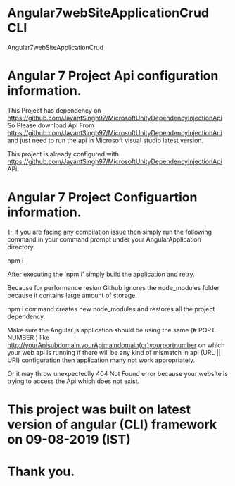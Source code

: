 # Angular7webSiteApplicationCrud  CLI
 Angular7webSiteApplicationCrud
 
# Angular 7 Project Api configuration information.

This Project has dependency on https://github.com/JayantSingh97/MicrosoftUnityDependencyInjectionApi So Please download Api From https://github.com/JayantSingh97/MicrosoftUnityDependencyInjectionApi and just need to run the api in Microsoft visual studio latest version.

This project is already configured with https://github.com/JayantSingh97/MicrosoftUnityDependencyInjectionApi APi.

 # Angular 7 Project Configuartion information.

1- If you are facing any compilation issue then simply run the following command in your command prompt under your AngularApplication directory.

npm i

After executing the 'npm i' simply build the application and retry.

Because for performance resion Github ignores the node_modules folder because it contains large amount of storage.

npm i command creates new node_modules and restores all the project dependency.

Make sure the Angular.js application should be using the same (# PORT NUMBER ) like http://yourApisubdomain.yourApimaindomain(or)yourportnumber on which your web api is running if  there will be any kind of mismatch in api (URL || URI) configuration then application many not work appropriately.

Or it may throw unexpectedlly 404 Not Found error because your website is trying to access the Api which does not exist.


# This project was built on latest version of angular (CLI) framework on 09-08-2019 (IST)

# Thank you. 
 
